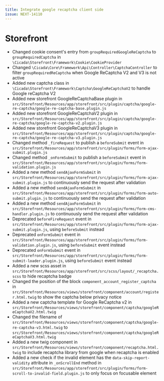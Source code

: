 ```yaml
---
title: Integrate google recaptcha client side
issue: NEXT-14110
---
```

# Storefront
* Changed cookie consent's entry from `groupRequiredGoogleReCaptcha` to `groupRequiredCaptcha` in `\Cicada\Storefront\Framework\Cookie\CookieProvider` 
* Changed `\Cicada\Core\Framework\Api\Controller\CaptchaController` to filter `groupRequiredReCaptcha` when Google ReCaptcha V2 and V3 is not active
* Added new captcha class in `\Cicada\Storefront\Framework\Captcha\GoogleReCaptchaV2` to handle Google reCaptcha V2
* Added new storefront GoogleReCaptchaBase plugin in `src/Storefront/Resources/app/storefront/src/plugin/captcha/google-re-captcha/google-re-captcha-base.plugin.js`
* Added new storefront GoogleReCaptchaV2 plugin in `src/Storefront/Resources/app/storefront/src/plugin/captcha/google-re-captcha/google-re-captcha-v2.plugin.js`
* Added new storefront GoogleReCaptchaV3 plugin in `src/Storefront/Resources/app/storefront/src/plugin/captcha/google-re-captcha/google-re-captcha-v3.plugin.js`
* Changed method `_fireRequest` to publish a `beforeSubmit` event in `src/Storefront/Resources/app/storefront/src/plugin/forms/form-ajax-submit.plugin.js`
* Changed method `_onFormSubmit` to publish a `beforeSubmit` event in `src/Storefront/Resources/app/storefront/src/plugin/forms/form-validation.plugin.js`
* Added a new method `sendAjaxFormSubmit` in `src/Storefront/Resources/app/storefront/src/plugin/forms/form-ajax-submit.plugin.js` to continuously send the request after validation
* Added a new method `sendAjaxFormSubmit` in `src/Storefront/Resources/app/storefront/src/plugin/forms/form-auto-submit.plugin.js` to continuously send the request after validation
* Added a new method `sendAjaxFormSubmit` in `src/Storefront/Resources/app/storefront/src/plugin/forms/form-cms-handler.plugin.js` to continuously send the request after validation
* Deprecated `beforeFireRequest` event in `src/Storefront/Resources/app/storefront/src/plugin/forms/form-ajax-submit.plugin.js`, using `beforeSubmit` instead
* Deprecated `onFormSubmit` event in `src/Storefront/Resources/app/storefront/src/plugin/forms/form-validation.plugin.js`, using `beforeSubmit` event instead
* Deprecated `onFormSubmit` event in `src/Storefront/Resources/app/storefront/src/plugin/forms/form-submit-loader.plugin.js`, using `beforeSubmit` event instead
* Added a new scss asset in `src/Storefront/Resources/app/storefront/src/scss/layout/_recaptcha.scss` to hide recaptcha badge
* Changed the position of the block `component_account_register_captcha` in `src/Storefront/Resources/views/storefront/component/account/register.html.twig` to show the captcha below privacy notice
* Added a new captcha template for Google ReCaptcha v2 in `src/Storefront/Resources/views/storefront/component/captcha/googleReCaptchaV2.html.twig`
* Changed the filename of `src/Storefront/Resources/views/storefront/component/captcha/google-re-captcha-v3.html.twig` to `src/Storefront/Resources/views/storefront/component/captcha/googleReCaptchaV3.html.twig`
* Added a new twig component in `src/Storefront/Resources/views/storefront/component/recaptcha.html.twig` to include recaptcha library from google when recaptcha is enabled
* Added a new check if the invalid element has the `data-skip-report-validity` attribute in `_onScrollEnd` method in `src/Storefront/Resources/app/storefront/src/plugin/forms/form-scroll-to-invalid-field.plugin.js` to only focus on focusable element
